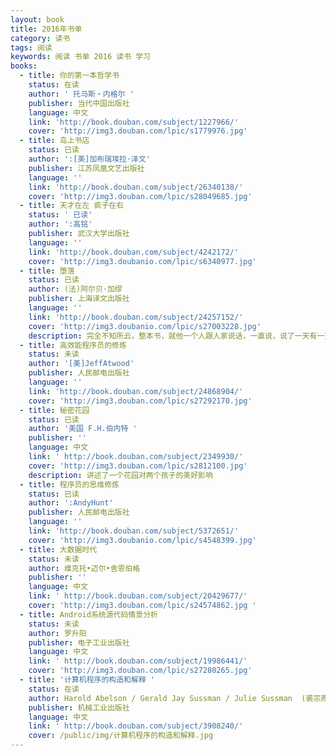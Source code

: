 ```yaml
---
layout: book
title: 2016年书单
category: 读书
tags: 阅读
keywords: 阅读 书单 2016 读书 学习
books:
  - title: 你的第一本哲学书
    status: 在读
    author: ' 托马斯・内格尔 '
    publisher: 当代中国出版社
    language: 中文
    link: 'http://book.douban.com/subject/1227966/'
    cover: 'http://img3.douban.com/lpic/s1779976.jpg'
  - title: 岛上书店
    status: 已读
    author: ':[美]加布瑞埃拉·泽文'
    publisher: 江苏凤凰文艺出版社
    language: ''
    link: 'http://book.douban.com/subject/26340138/'
    cover: 'http://img3.douban.com/lpic/s28049685.jpg'
  - title: 天才在左 疯子在右
    status: ' 已读'
    author: ':高铭'
    publisher: 武汉大学出版社
    language: ''
    link: 'http://book.douban.com/subject/4242172/'
    cover: 'http://img3.doubanio.com/lpic/s6340977.jpg'
  - title: 堕落
    status: 已读
    author: (法)阿尔贝·加缪
    publisher: 上海译文出版社
    language: ''
    link: 'http://book.douban.com/subject/24257152/'
    cover: 'http://img3.doubanio.com/lpic/s27003228.jpg'
    description: 完全不知所云，整本书，就他一个人跟人家说话，一直说，说了一天有一天，或许这本书就是要教人们什么叫“瞎扯鸡巴蛋”吧！
  - title: 高效能程序员的修炼
    status: 未读
    author: '[美]JeffAtwood'
    publisher: 人民邮电出版社
    language: ''
    link: 'http://book.douban.com/subject/24868904/'
    cover: 'http://img3.douban.com/lpic/s27292170.jpg'
  - title: 秘密花园
    status: 已读
    author: '美国 F.H.伯内特 '
    publisher: ''
    language: 中文
    link: ' http://book.douban.com/subject/2349930/'
    cover: 'http://img3.douban.com/lpic/s2812100.jpg'
    description: 讲述了一个花园对两个孩子的美好影响
  - title: 程序员的思维修炼
    status: 已读
    author: ':AndyHunt'
    publisher: 人民邮电出版社
    language: ''
    link: 'http://book.douban.com/subject/5372651/'
    cover: 'http://img3.doubanio.com/lpic/s4548399.jpg'
  - title: 大数据时代
    status: 未读
    author: 维克托•迈尔•舍恩伯格
    publisher: ''
    language: 中文
    link: ' http://book.douban.com/subject/20429677/'
    cover: 'http://img3.douban.com/lpic/s24574862.jpg '
  - title: Android系统源代码情景分析
    status: 未读
    author: 罗升阳
    publisher: 电子工业出版社
    language: 中文
    link: ' http://book.douban.com/subject/19986441/'
    cover: 'http://img3.douban.com/lpic/s27280265.jpg'
  - title: '计算机程序的构造和解释 '
    status: 在读
    author: Harold Abelson / Gerald Jay Sussman / Julie Sussman  (裘宗燕  译)
    publisher: 机械工业出版社
    language: 中文
    link: ' http://book.douban.com/subject/3908240/'
    cover: /public/img/计算机程序的构造和解释.jpg
---
```


